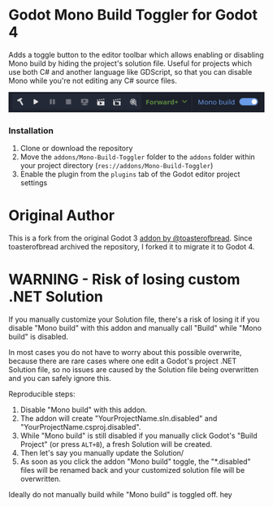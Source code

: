 # Godot Mono Build Toggler for Godot 4

Adds a toggle button to the editor toolbar which allows enabling or disabling Mono build by hiding the project's solution file. Useful for projects which use both C# and another language like GDScript, so that you can disable Mono while you're not editing any C# source files.

<img src="screenshot_godot4.png" />

### Installation

1. Clone or download the repository
2. Move the `addons/Mono-Build-Toggler` folder to the `addons` folder within your project directory (`res://addons/Mono-Build-Toggler`)
3. Enable the plugin from the `plugins` tab of the Godot editor project settings

# Original Author

This is a fork from the original Godot 3 [addon by @toasterofbread](https://github.com/toasterofbread/Godot-Mono-Build-Toggler). Since toasterofbread archived the repository, I forked it to migrate it to Godot 4.

# WARNING - Risk of losing custom .NET Solution

If you manually customize your Solution file, there's a risk of losing it if you disable "Mono build" with this addon and manually call "Build" while "Mono build" is disabled.

In most cases you do not have to worry about this possible overwrite, because there are rare cases where one edit a Godot's project .NET Solution file, so no issues are caused by the Solution file being overwritten and you can safely ignore this.

Reproducible steps:
1. Disable "Mono build" with this addon.
1. The addon will create "YourProjectName.sln.disabled" and "YourProjectName.csproj.disabled".
1. While "Mono build" is still disabled if you manually click Godot's "Build Project" (or press `ALT+B`), a fresh Solution will be created.
1. Then let's say you manually update the Solution/
1. As soon as you click the addon "Mono build" toggle, the "*.disabled" files will be renamed back and your customized solution file will be overwritten.

Ideally do not manually build while "Mono build" is toggled off. hey
